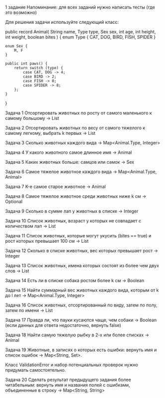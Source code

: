 1 задание
Напоминание: для всех заданий нужно написать тесты (где это возможно)



Для решения задачи используйте следующий класс:

public record Animal(
String name,
Type type,
Sex sex,
int age,
int height,
int weight,
boolean bites
) {
enum Type {
CAT, DOG, BIRD, FISH, SPIDER
}

    enum Sex {
        M, F
    }

    public int paws() {
        return switch (type) {
            case CAT, DOG -> 4;
            case BIRD -> 2;
            case FISH -> 0;
            case SPIDER -> 8;
        };
    }
}


Задача 1
Отсортировать животных по росту от самого маленького к самому большому -> List<Animal>

Задача 2
Отсортировать животных по весу от самого тяжелого к самому легкому, выбрать k первых -> List<Animal>

Задача 3
Сколько животных каждого вида -> Map<Animal.Type, Integer>

Задача 4
У какого животного самое длинное имя -> Animal

Задача 5
Каких животных больше: самцов или самок -> Sex

Задача 6
Самое тяжелое животное каждого вида -> Map<Animal.Type, Animal>

Задача 7
K-е самое старое животное -> Animal

Задача 8
Самое тяжелое животное среди животных ниже k см -> Optional<Animal>

Задача 9
Сколько в сумме лап у животных в списке -> Integer

Задача 10
Список животных, возраст у которых не совпадает с количеством лап -> List<Animal>

Задача 11
Список животных, которые могут укусить (bites == true) и рост которых превышает 100 см -> List<Animal>

Задача 12
Сколько в списке животных, вес которых превышает рост -> Integer

Задача 13
Список животных, имена которых состоят из более чем двух слов -> List<Animal>

Задача 14
Есть ли в списке собака ростом более k см -> Boolean

Задача 15
Найти суммарный вес животных каждого вида, которым от k до l лет -> Map<Animal.Type, Integer>

Задача 16
Список животных, отсортированный по виду, затем по полу, затем по имени -> List<Animal>

Задача 17
Правда ли, что пауки кусаются чаще, чем собаки -> Boolean (если данных для ответа недостаточно, вернуть false)

Задача 18
Найти самую тяжелую рыбку в 2-х или более списках -> Animal

Задача 19
Животные, в записях о которых есть ошибки: вернуть имя и список ошибок -> Map<String, Set<ValidationError>>.

Класс ValidationError и набор потенциальных проверок нужно придумать самостоятельно.

Задача 20
Сделать результат предыдущего задания более читабельным: вернуть имя и названия полей с ошибками, объединенные в строку -> Map<String, String>
